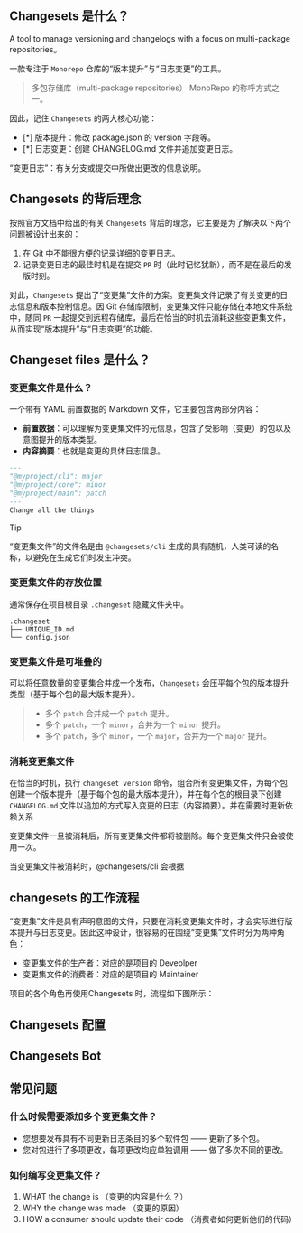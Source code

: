 ## Changesets 是什么？

A tool to manage versioning and changelogs with a focus on multi-package repositories。

一款专注于 `Monorepo` 仓库的“版本提升”与“日志变更”的工具。

> 多包存储库（multi-package repositories） MonoRepo 的称呼方式之一。

因此，记住 `Changesets` 的两大核心功能：

- [*] 版本提升：修改 package.json 的 version 字段等。
- [*] 日志变更：创建 CHANGELOG.md 文件并追加变更日志。

“变更日志”：有关分支或提交中所做出更改的信息说明。

## Changesets 的背后理念

按照官方文档中给出的有关 `Changesets` 背后的理念，它主要是为了解决以下两个问题被设计出来的：
1. 在 Git 中不能很方便的记录详细的变更日志。
2. 记录变更日志的最佳时机是在提交 `PR` 时（此时记忆犹新），而不是在最后的发版时刻。

对此，`Changesets` 提出了“变更集”文件的方案。变更集文件记录了有关变更的日志信息和版本控制信息。因 Git 存储库限制，变更集文件只能存储在本地文件系统中，随同 `PR` 一起提交到远程存储库，最后在恰当的时机去消耗这些变更集文件，从而实现“版本提升”与“日志变更”的功能。

## Changeset files 是什么？

### 变更集文件是什么？

一个带有 YAML 前置数据的 Markdown 文件，它主要包含两部分内容：
* **前置数据**：可以理解为变更集文件的元信息，包含了受影响（变更）的包以及意图提升的版本类型。
* **内容摘要**：也就是变更的具体日志信息。

```markdown
---
"@myproject/cli": major 
"@myproject/core": minor
"@myproject/main": patch
---
Change all the things
```

>[!tip]
>“变更集文件”的文件名是由 `@changesets/cli` 生成的具有随机，人类可读的名称，以避免在生成它们时发生冲突。

### 变更集文件的存放位置

通常保存在项目根目录 `.changeset` 隐藏文件夹中。
```
.changeset
├── UNIQUE_ID.md
└── config.json
```

### 变更集文件是可堆叠的

可以将任意数量的变更集合并成一个发布，`Changesets` 会压平每个包的版本提升类型（基于每个包的最大版本提升）。

> * 多个 `patch` 合并成一个 `patch` 提升。
> * 多个 `patch`，一个 `minor`，合并为一个 `minor` 提升。
> * 多个 `patch`，多个 `minor`，一个 `major`，合并为一个 `major` 提升。

### 消耗变更集文件

在恰当的时机，执行 `changeset version` 命令，组合所有变更集文件，为每个包创建一个版本提升（基于每个包的最大版本提升），并在每个包的根目录下创建 `CHANGELOG.md` 文件以追加的方式写入变更的日志（内容摘要）。并在需要时更新依赖关系

变更集文件一旦被消耗后，所有变更集文件都将被删除。每个变更集文件只会被使用一次。

当变更集文件被消耗时，@changesets/cli 会根据



## changesets 的工作流程

“变更集”文件是具有声明意图的文件，只要在消耗变更集文件时，才会实际进行版本提升与日志变更。因此这种设计，很容易的在围绕“变更集”文件时分为两种角色：
* 变更集文件的生产者：对应的是项目的 Deveolper
* 变更集文件的消费者：对应的是项目的 Maintainer

项目的各个角色再使用Changesets 时，流程如下图所示：

## Changesets 配置


## Changesets Bot


## 常见问题

### 什么时候需要添加多个变更集文件？

- 您想要发布具有不同更新日志条目的多个软件包 —— 更新了多个包。
- 您对包进行了多项更改，每项更改均应单独调用 —— 做了多次不同的更改。

### 如何编写变更集文件？

1. WHAT the change is  （变更的内容是什么？）
2. WHY the change was made  （变更的原因）
3. HOW a consumer should update their code （消费者如何更新他们的代码）

